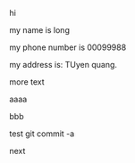 hi 

my name is long

my phone number is 00099988

my address is: TUyen quang.

more text

aaaa

bbb

test git commit -a

next